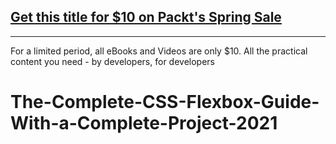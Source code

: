 ## [Get this title for $10 on Packt's Spring Sale](https://www.packt.com/V17274?utm_source=github&utm_medium=packt-github-repo&utm_campaign=spring_10_dollar_2022)
-----
For a limited period, all eBooks and Videos are only $10. All the practical content you need \- by developers, for developers

# The-Complete-CSS-Flexbox-Guide-With-a-Complete-Project-2021